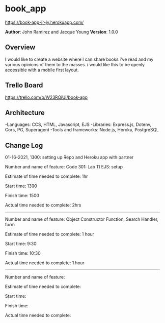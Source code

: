 # book_app
https://book-app-jr-jy.herokuapp.com/

**Author**: John Ramirez and Jacque Young
**Version**: 1.0.0 

## Overview
I would like to create a website where I can share books i've read and my various opinions of them to the masses. i would like this to be openly accessible with a mobile first layout.

## Trello Board
https://trello.com/b/W23RQiUi/book-app

## Architecture
-Languages: CCS, HTML, Javascript, EJS
-Libraries: Express.js, Dotenv, Cors, PG, Superagent
-Tools and frameworks: Node.js, Heroku, PostgreSQL

## Change Log
01-16-2021, 1300: setting up Repo and Heroku app with partner 

Number and name of feature: Code 301: Lab 11 EJS: setup

Estimate of time needed to complete: 1hr 

Start time: 1300

Finish time: 1500

Actual time needed to complete: 2hrs

---

Number and name of feature: Object Constructor Function, Search Handler, form

Estimate of time needed to complete: 1 hour

Start time: 9:30

Finish time: 10:30

Actual time needed to complete: 1 hour

---

Number and name of feature: 

Estimate of time needed to complete: 

Start time: 

Finish time: 

Actual time needed to complete: 
